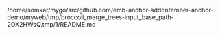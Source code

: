 /home/somkar/mygo/src/github.com/emb-anchor-addon/ember-anchor-demo/myweb/tmp/broccoli_merge_trees-input_base_path-2OX2HWsQ.tmp/1/README.md
